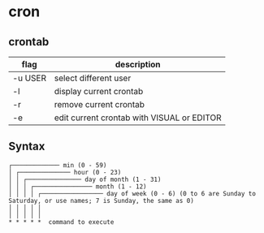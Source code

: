 # cron
crontab
-------

| flag    | description                                |
|---------|--------------------------------------------|
| -u USER | select different user                      |
| -l      | display current crontab                    |
| -r      | remove current crontab                     |
| -e      | edit current crontab with VISUAL or EDITOR |


Syntax
------
	┌───────────── min (0 - 59)
	│ ┌────────────── hour (0 - 23)
	│ │ ┌─────────────── day of month (1 - 31)
	│ │ │ ┌──────────────── month (1 - 12)
	│ │ │ │ ┌───────────────── day of week (0 - 6) (0 to 6 are Sunday to Saturday, or use names; 7 is Sunday, the same as 0)
	│ │ │ │ │
	│ │ │ │ │
	* * * * *  command to execute

